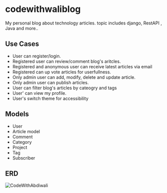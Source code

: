 # codewithwaliblog
My personal blog about technology articles. topic includes django, RestAPI , Java and more..

## Use Cases
- User can register/login.
- Registered user can review/comment blog's aritcles.
- Registered and anonymous user can receive latest articles via email
- Registered can up vote articles for userfullness.
- Only admin user can add, modify, delete and update article.
- Only admin user can publish articles.
- User can filter blog's articles by cateogry and tags
- User' can view my profile.
- User's switch theme for accessibility

## Models
- User
- Article model
- Comment
- Category
- Project
- Tag
- Subscriber

## ERD
![CodeWithAbdiwali](https://github.com/user-attachments/assets/32f49b75-1a23-41fd-b1bc-abf7c124f42a)

    
  
